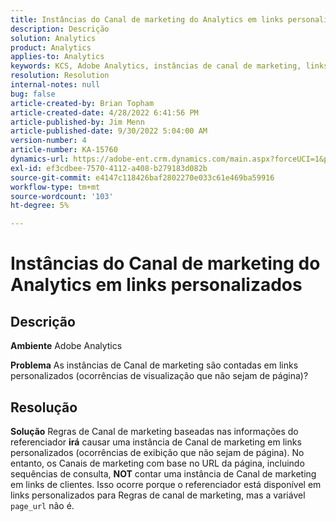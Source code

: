 ```yaml
---
title: Instâncias do Canal de marketing do Analytics em links personalizados
description: Descrição
solution: Analytics
product: Analytics
applies-to: Analytics
keywords: KCS, Adobe Analytics, instâncias de canal de marketing, links personalizados, perguntas frequentes
resolution: Resolution
internal-notes: null
bug: false
article-created-by: Brian Topham
article-created-date: 4/28/2022 6:41:56 PM
article-published-by: Jim Menn
article-published-date: 9/30/2022 5:04:00 AM
version-number: 4
article-number: KA-15760
dynamics-url: https://adobe-ent.crm.dynamics.com/main.aspx?forceUCI=1&pagetype=entityrecord&etn=knowledgearticle&id=f30e69e0-22c7-ec11-a7b6-0022480a1b03
exl-id: ef3cdbee-7570-4112-a408-b279183d082b
source-git-commit: e4147c118426baf2802270e033c61e469ba59916
workflow-type: tm+mt
source-wordcount: '103'
ht-degree: 5%

---
```


# Instâncias do Canal de marketing do Analytics em links personalizados

## Descrição


<b>Ambiente</b>
Adobe Analytics

<b>Problema</b>
As instâncias de Canal de marketing são contadas em links personalizados (ocorrências de visualização que não sejam de página)?


## Resolução


<b>Solução</b>
Regras de Canal de marketing baseadas nas informações do referenciador <b>irá</b> causar uma instância de Canal de marketing em links personalizados (ocorrências de exibição que não sejam de página).
No entanto, os Canais de marketing com base no URL da página, incluindo sequências de consulta, <b>NOT</b> contar uma instância de Canal de marketing em links de clientes.
Isso ocorre porque o referenciador está disponível em links personalizados para Regras de canal de marketing, mas a variável `page_url` não é.
